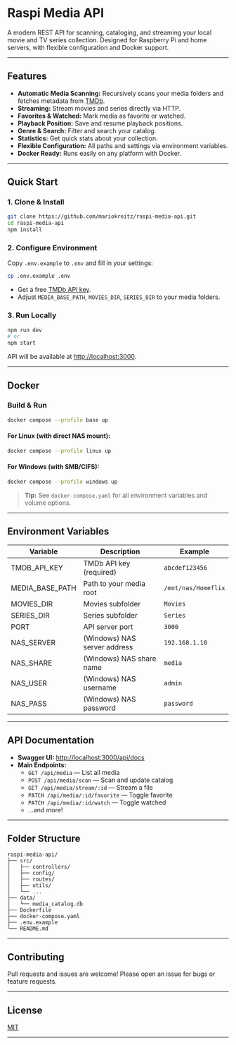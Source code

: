 # Raspi Media API

A modern REST API for scanning, cataloging, and streaming your local movie and TV series collection. Designed for
Raspberry Pi and home servers, with flexible configuration and Docker support.

---

## Features

- **Automatic Media Scanning:** Recursively scans your media folders and fetches metadata
  from [TMDb](https://www.themoviedb.org/).
- **Streaming:** Stream movies and series directly via HTTP.
- **Favorites & Watched:** Mark media as favorite or watched.
- **Playback Position:** Save and resume playback positions.
- **Genre & Search:** Filter and search your catalog.
- **Statistics:** Get quick stats about your collection.
- **Flexible Configuration:** All paths and settings via environment variables.
- **Docker Ready:** Runs easily on any platform with Docker.

---

## Quick Start

### 1. Clone & Install

```bash
git clone https://github.com/mariokreitz/raspi-media-api.git
cd raspi-media-api
npm install
```

### 2. Configure Environment

Copy `.env.example` to `.env` and fill in your settings:

```bash
cp .env.example .env
```

- Get a free [TMDb API key](https://www.themoviedb.org/settings/api).
- Adjust `MEDIA_BASE_PATH`, `MOVIES_DIR`, `SERIES_DIR` to your media folders.

### 3. Run Locally

```bash
npm run dev
# or
npm start
```

API will be available at [http://localhost:3000](http://localhost:3000).

---

## Docker

### Build & Run

```bash
docker compose --profile base up
```

#### For Linux (with direct NAS mount):

```bash
docker compose --profile linux up
```

#### For Windows (with SMB/CIFS):

```bash
docker compose --profile windows up
```

> **Tip:** See `docker-compose.yaml` for all environment variables and volume options.

---

## Environment Variables

| Variable        | Description                  | Example             |
|-----------------|------------------------------|---------------------|
| TMDB_API_KEY    | TMDb API key (required)      | `abcdef123456`      |
| MEDIA_BASE_PATH | Path to your media root      | `/mnt/nas/Homeflix` |
| MOVIES_DIR      | Movies subfolder             | `Movies`            |
| SERIES_DIR      | Series subfolder             | `Series`            |
| PORT            | API server port              | `3000`              |
| NAS_SERVER      | (Windows) NAS server address | `192.168.1.10`      |
| NAS_SHARE       | (Windows) NAS share name     | `media`             |
| NAS_USER        | (Windows) NAS username       | `admin`             |
| NAS_PASS        | (Windows) NAS password       | `password`          |

---

## API Documentation

- **Swagger UI:** [http://localhost:3000/api/docs](http://localhost:3000/api/docs)
- **Main Endpoints:**
    - `GET /api/media` — List all media
    - `POST /api/media/scan` — Scan and update catalog
    - `GET /api/media/stream/:id` — Stream a file
    - `PATCH /api/media/:id/favorite` — Toggle favorite
    - `PATCH /api/media/:id/watch` — Toggle watched
    - ...and more!

---

## Folder Structure

```
raspi-media-api/
├── src/
│   ├── controllers/
│   ├── config/
│   ├── routes/
│   ├── utils/
│   └── ...
├── data/
│   └── media_catalog.db
├── Dockerfile
├── docker-compose.yaml
├── .env.example
└── README.md
```

---

## Contributing

Pull requests and issues are welcome! Please open an issue for bugs or feature requests.

---

## License

[MIT](LICENSE)

---

